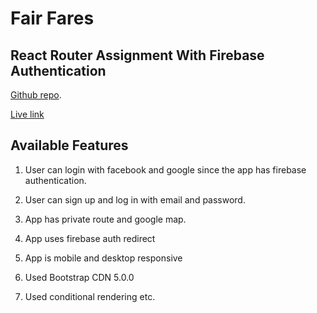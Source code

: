 # Fair Fares 
## React Router Assignment With Firebase Authentication

[Github repo](https://github.com/Porgramming-Hero-web-course/react-auth-ShahbajKhan).

[Live link](https://quizzical-poincare-2ddd78.netlify.app/)

## Available Features
1) User can login with facebook and google since the app has firebase authentication. 

2) User can sign up and log in with email and password. 

3) App has private route and google map.

4) App uses firebase auth redirect

5) App is mobile and desktop responsive

6) Used Bootstrap CDN 5.0.0

7) Used conditional rendering etc.





